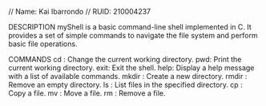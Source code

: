 // Name: Kai Ibarrondo
// RUID: 210004237

DESCRIPTION
	myShell is a basic command-line shell implemented in C. It provides a set of simple commands to navigate the file system and perform basic file operations.

COMMANDS
	cd <directory>: Change the current working directory.
	pwd: Print the current working directory.
	exit: Exit the shell.
	help: Display a help message with a list of available commands.
	mkdir <directory>: Create a new directory.
	rmdir <directory>: Remove an empty directory.
	ls <directory>: List files in the specified directory.
	cp <source> <destination>: Copy a file.
	mv <source> <destination>: Move a file.
	rm <file>: Remove a file.


